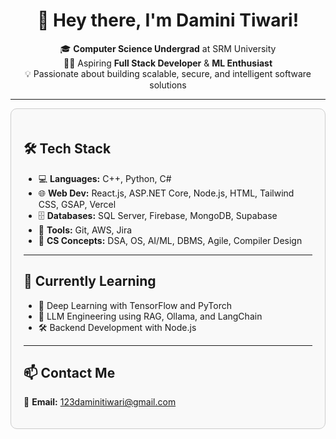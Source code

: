 <div align="center">

# 👋 Hey there, I'm Damini Tiwari!

🎓 **Computer Science Undergrad** at SRM University  
👩‍💻 Aspiring **Full Stack Developer** & **ML Enthusiast**  
💡 Passionate about building scalable, secure, and intelligent software solutions

</div>

---

<div style="border: 1px solid #ccc; border-radius: 10px; padding: 20px; background-color: #f9f9f9;">

## 🛠 Tech Stack

- 💻 **Languages:** C++, Python, C#  
- 🌐 **Web Dev:** React.js, ASP.NET Core, Node.js, HTML, Tailwind CSS, GSAP, Vercel  
- 🗄️ **Databases:** SQL Server, Firebase, MongoDB, Supabase  
- 💼 **Tools:** Git, AWS, Jira  
- 🧠 **CS Concepts:** DSA, OS, AI/ML, DBMS, Agile, Compiler Design  

---

## 🚀 Currently Learning

- 🤖 Deep Learning with TensorFlow and PyTorch  
- 🧠 LLM Engineering using RAG, Ollama, and LangChain  
- 🛠️ Backend Development with Node.js  

---

## 📫 Contact Me

📧 **Email:** [123daminitiwari@gmail.com](mailto:123daminitiwari@gmail.com)

</div>
